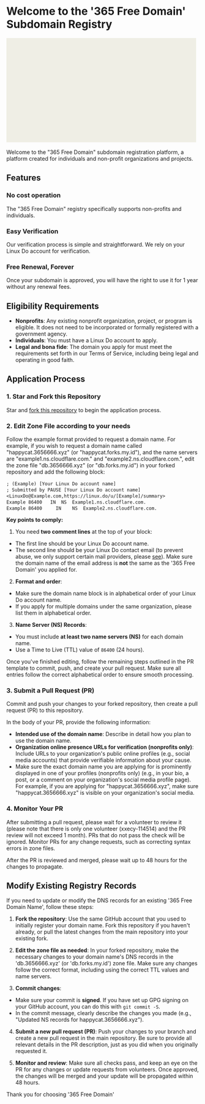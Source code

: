# Welcome to the '365 Free Domain' Subdomain Registry

![image](image/logo.gif)

Welcome to the "365 Free Domain" subdomain registration platform, a platform created for individuals and non-profit organizations and projects.

## Features

### No cost operation
The "365 Free Domain" registry specifically supports non-profits and individuals.

### Easy Verification
Our verification process is simple and straightforward. We rely on your Linux Do account for verification.

### Free Renewal, Forever
Once your subdomain is approved, you will have the right to use it for 1 year without any renewal fees.

<!-- ### Included in Mozilla PSL
Our domain is part of the [Mozilla Public Suffix List (PSL)](https://publicsuffix.org), which enhances security by ensuring subdomains are treated independently by browsers, much like `.co.uk`. However, please note that `.ngo.us` is **not** an ICANN-accredited TLD. See the disclaimer below for more details. -->

## Eligibility Requirements

- **Nonprofits**: Any existing nonprofit organization, project, or program is eligible. It does not need to be incorporated or formally registered with a government agency.
- **Individuals**: You must have a Linux Do account to apply.
- **Legal and bona fide**: The domain you apply for must meet the requirements set forth in our Terms of Service, including being legal and operating in good faith.

## Application Process

### 1. Star and Fork this Repository
Star and [fork this repository](https://github.com/xxecy-114514/365-Free-Domain/fork) to begin the application process.

### 2. Edit Zone File according to your needs
Follow the example format provided to request a domain name. For example, if you wish to request a domain name called "happycat.3656666.xyz" (or "happycat.forks.my.id"), and the name servers are "example1.ns.cloudflare.com." and "example2.ns.cloudflare.com.", edit the zone file "db.3656666.xyz" (or "db.forks.my.id") in your forked repository and add the following block:

```
; (Example) [Your Linux Do account name]
; Submitted by PAUSE [Your Linux Do account name] <LinuxDo@Example.com,https://linux.do/u/[Example]/summary>
Example	86400   IN	NS	Example1.ns.cloudflare.com.
Example	86400	  IN	NS	Example2.ns.cloudflare.com.

```

**Key points to comply:**

1. You need **two comment lines** at the top of your block:
- The first line should be your Linux Do account name.
- The second line should be your Linux Do contact email (to prevent abuse, we only support certain mail providers, please [see](https://github.com/xxecy-114514/365-Free-Domain/blob/main/mail_while_list)). Make sure the domain name of the email address is **not** the same as the '365 Free Domain' you applied for.

2. **Format and order**:
- Make sure the domain name block is in alphabetical order of your Linux Do account name.
- If you apply for multiple domains under the same organization, please list them in alphabetical order.

3. **Name Server (NS) Records**:
- You must include **at least two name servers (NS)** for each domain name.
- Use a Time to Live (TTL) value of `86400` (24 hours).

Once you've finished editing, follow the remaining steps outlined in the PR template to commit, push, and create your pull request. Make sure all entries follow the correct alphabetical order to ensure smooth processing.

### 3. Submit a Pull Request (PR)
Commit and push your changes to your forked repository, then create a pull request (PR) to this repository.

In the body of your PR, provide the following information:

- **Intended use of the domain name**: Describe in detail how you plan to use the domain name.
- **Organization online presence URLs for verification (nonprofits only)**: Include URLs to your organization's public online profiles (e.g., social media accounts) that provide verifiable information about your cause.
- Make sure the exact domain name you are applying for is prominently displayed in one of your profiles (nonprofits only) (e.g., in your bio, a post, or a comment on your organization's social media profile page). For example, if you are applying for "happycat.3656666.xyz", make sure "happycat.3656666.xyz" is visible on your organization's social media.

### 4. Monitor Your PR
After submitting a pull request, please wait for a volunteer to review it (please note that there is only one volunteer (xxecy-114514) and the PR review will not exceed 1 month). PRs that do not pass the check will be ignored. Monitor PRs for any change requests, such as correcting syntax errors in zone files.

After the PR is reviewed and merged, please wait up to 48 hours for the changes to propagate.

## Modify Existing Registry Records

If you need to update or modify the DNS records for an existing '365 Free Domain Name', follow these steps:

1. **Fork the repository**:
Use the same GitHub account that you used to initially register your domain name. Fork this repository if you haven't already, or pull the latest changes from the main repository into your existing fork.

2. **Edit the zone file as needed**:
In your forked repository, make the necessary changes to your domain name's DNS records in the 'db.3656666.xyz' (or 'db.forks.my.id') zone file. Make sure any changes follow the correct format, including using the correct TTL values ​​and name servers.

3. **Commit changes**:
- Make sure your commit is **signed**. If you have set up GPG signing on your GitHub account, you can do this with `git commit -S`.
- In the commit message, clearly describe the changes you made (e.g., "Updated NS records for happycat.3656666.xyz").

4. **Submit a new pull request (PR)**:
Push your changes to your branch and create a new pull request in the main repository. Be sure to provide all relevant details in the PR description, just as you did when you originally requested it.

5. **Monitor and review**:
Make sure all checks pass, and keep an eye on the PR for any changes or update requests from volunteers. Once approved, the changes will be merged and your update will be propagated within 48 hours.


Thank you for choosing '365 Free Domain'
